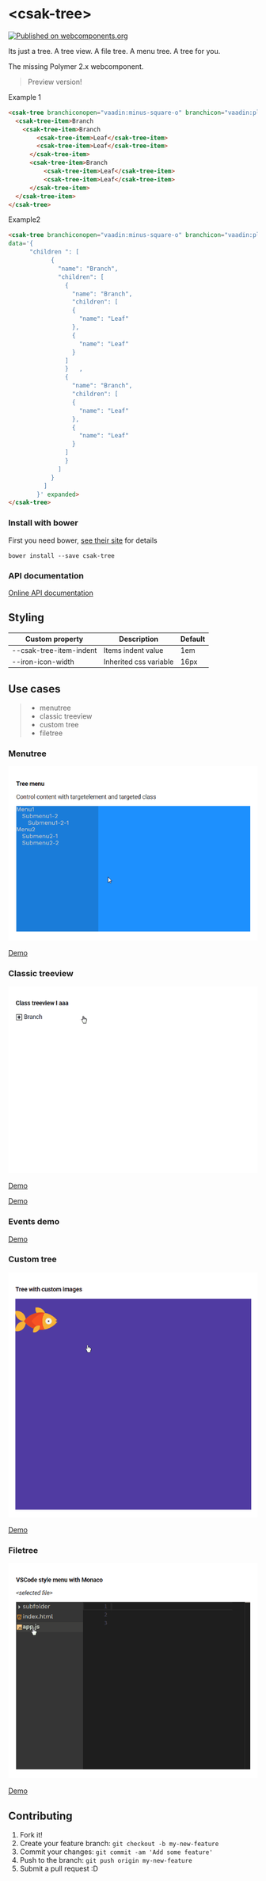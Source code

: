 # \<csak-tree\>

[![Published on webcomponents.org](https://img.shields.io/badge/webcomponents.org-published-blue.svg?style=flat-square)](https://beta.webcomponents.org/element/csakaszamok/csak-tree)

Its just a tree. A tree view. A file tree. A menu tree. A tree for you.  

The missing Polymer 2.x webcomponent.  

> Preview version!

Example 1

<!---
```
<custom-element-demo>
  <template>
    <script src="../webcomponentsjs/webcomponents-lite.js"></script>   
    <link rel="import" href="csak-tree.html">   
    <next-code-block></next-code-block>
  </template>
</custom-element-demo>
```
-->

```html    
<csak-tree branchiconopen="vaadin:minus-square-o" branchicon="vaadin:plus-square-o" expanded>
  <csak-tree-item>Branch
    <csak-tree-item>Branch             
        <csak-tree-item>Leaf</csak-tree-item>
        <csak-tree-item>Leaf</csak-tree-item>
      </csak-tree-item>
      <csak-tree-item>Branch               
          <csak-tree-item>Leaf</csak-tree-item>
          <csak-tree-item>Leaf</csak-tree-item>
      </csak-tree-item>             
  </csak-tree-item>
</csak-tree>    
```

Example2

<!---
```
<custom-element-demo>
  <template>   
    <script src="../webcomponentsjs/webcomponents-lite.js"></script>   
    <link rel="import" href="csak-tree.html">   
    <next-code-block></next-code-block>
  </template>
</custom-element-demo>
```
-->

```html    
<csak-tree branchiconopen="vaadin:minus-square-o" branchicon="vaadin:plus-square-o"
data='{            
      "children ": [  
            {
              "name": "Branch",
              "children": [                     
                {
                  "name": "Branch",
                  "children": [                     
                  { 
                    "name": "Leaf"                        
                  },
                  {
                    "name": "Leaf"                        
                  }                      
                ]                           
                }   ,
                {
                  "name": "Branch",
                  "children": [                     
                  { 
                    "name": "Leaf"                        
                  },
                  {
                    "name": "Leaf"                        
                  }                      
                ]                           
                }                      
              ]
            }        
          ]
        }' expanded>
</csak-tree>    
```

### Install with bower

First you need bower, [see their site](http://bower.io/) for details 

```
bower install --save csak-tree
```

### API documentation

[Online API documentation](https://csakaszamok.github.io/csak-tree/)

## Styling

Custom property | Description | Default
----------------|-------------|---------
--csak-tree-item-indent | Items indent value | 1em
--iron-icon-width | Inherited css variable | 16px    

## Use cases
> + menutree
> + classic treeview
> + custom tree
> + filetree

### Menutree

![](https://github.com/csakaszamok/csak-tree/blob/master/csaktree_menutree.gif?raw=true)


[Demo](https://csakaszamok.github.io/csak-tree/demo/demo_treemenu.html)

### Classic treeview

![](https://github.com/csakaszamok/csak-tree/raw/master/csaktree_classictreeviewi.gif?raw=true)

[Demo](https://csakaszamok.github.io/csak-tree/demo/demo_classici.html)

[Demo](https://csakaszamok.github.io/csak-tree/demo/demo_classicii.html)

### Events demo

[Demo](https://csakaszamok.github.io/csak-tree/demo/demo_events.html)

### Custom tree

![](https://github.com/csakaszamok/csak-tree/raw/master/csaktree_customimages.gif?raw=true)

[Demo](https://csakaszamok.github.io/csak-tree/demo/demo_image.html)

### Filetree

![](https://github.com/csakaszamok/csak-tree/blob/master/csaktree_vscodemonaco.gif?raw=true)

[Demo](https://csakaszamok.github.io/csak-tree/demo/demo_vscode.html)

## Contributing

1. Fork it!
2. Create your feature branch: `git checkout -b my-new-feature`
3. Commit your changes: `git commit -am 'Add some feature'`
4. Push to the branch: `git push origin my-new-feature`
5. Submit a pull request :D